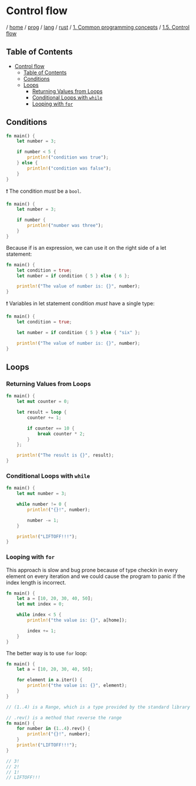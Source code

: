 # Control flow

/ [home](/README.md) / [prog](/prog/README.md) / [lang](/prog/lang/README.md) / [rust](/prog/lang/rust/README.md) / [1. Common programming concepts](/prog/lang/rust/1_common_programming_concepts/README.md) / [1.5. Control flow](/prog/lang/rust/1_common_programming_concepts/1_5_control_flow.md)

## Table of Contents

- [Control flow](#control-flow)
  - [Table of Contents](#table-of-contents)
  - [Conditions](#conditions)
  - [Loops](#loops)
    - [Returning Values from Loops](#returning-values-from-loops)
    - [Conditional Loops with `while`](#conditional-loops-with-while)
    - [Looping with `for`](#looping-with-for)

## Conditions

```rust
fn main() {
    let number = 3;

    if number < 5 {
        println!("condition was true");
    } else {
        println!("condition was false");
    }
}
```

❗️ The condition *must* be a `bool`.

```rust
fn main() {
    let number = 3;

    if number {
        println!("number was three");
    }
}
```

Because if is an expression, we can use it on the right side of a let statement:

```rust
fn main() {
    let condition = true;
    let number = if condition { 5 } else { 6 };

    println!("The value of number is: {}", number);
}
```

❗️ Variables in let statement condition *must* have a single type:

```rust
fn main() {
    let condition = true;

    let number = if condition { 5 } else { "six" };

    println!("The value of number is: {}", number);
}
```

## Loops

### Returning Values from Loops

```rust
fn main() {
    let mut counter = 0;

    let result = loop {
        counter += 1;

        if counter == 10 {
            break counter * 2;
        }
    };

    println!("The result is {}", result);
}
```

### Conditional Loops with `while`

```rust
fn main() {
    let mut number = 3;

    while number != 0 {
        println!("{}!", number);

        number -= 1;
    }

    println!("LIFTOFF!!!");
}
```

### Looping with `for`

This approach is slow and bug prone because of type checkin in every element on every iteration and we could cause the program to panic if the index length is incorrect.

```rust
fn main() {
    let a = [10, 20, 30, 40, 50];
    let mut index = 0;

    while index < 5 {
        println!("the value is: {}", a[home]);

        index += 1;
    }
}
```

The better way is to use `for` loop:

```rust
fn main() {
    let a = [10, 20, 30, 40, 50];

    for element in a.iter() {
        println!("the value is: {}", element);
    }
}
```

```rust
// (1..4) is a Range, which is a type provided by the standard library that generates all numbers in sequence starting from one number and ending before another number

// .rev() is a method that reverse the range
fn main() {
    for number in (1..4).rev() {
        println!("{}!", number);
    }
    println!("LIFTOFF!!!");
}

// 3!
// 2!
// 1!
// LIFTOFF!!!
```
